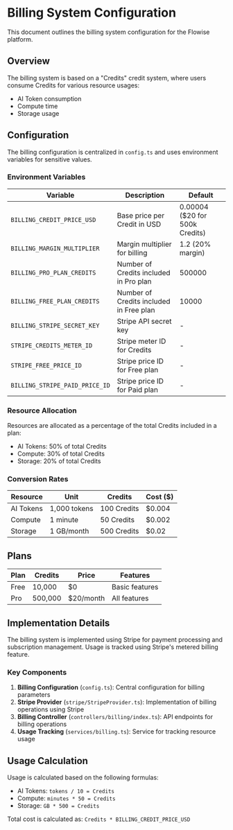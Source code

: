 # Billing System Configuration

This document outlines the billing system configuration for the Flowise platform.

## Overview

The billing system is based on a "Credits" credit system, where users consume Credits for various resource usages:

-   AI Token consumption
-   Compute time
-   Storage usage

## Configuration

The billing configuration is centralized in `config.ts` and uses environment variables for sensitive values.

### Environment Variables

| Variable                    | Description                             | Default                        |
| --------------------------- | --------------------------------------- | ------------------------------ |
| `BILLING_CREDIT_PRICE_USD`          | Base price per Credit in USD            | 0.00004 ($20 for 500k Credits) |
| `BILLING_MARGIN_MULTIPLIER` | Margin multiplier for billing           | 1.2 (20% margin)               |
| `BILLING_PRO_PLAN_CREDITS`          | Number of Credits included in Pro plan  | 500000                         |
| `BILLING_FREE_PLAN_CREDITS`         | Number of Credits included in Free plan | 10000                          |
| `BILLING_STRIPE_SECRET_KEY`         | Stripe API secret key                   | -                              |
| `STRIPE_CREDITS_METER_ID`   | Stripe meter ID for Credits             | -                              |
| `STRIPE_FREE_PRICE_ID`      | Stripe price ID for Free plan           | -                              |
| `BILLING_STRIPE_PAID_PRICE_ID`      | Stripe price ID for Paid plan           | -                              |

### Resource Allocation

Resources are allocated as a percentage of the total Credits included in a plan:

-   AI Tokens: 50% of total Credits
-   Compute: 30% of total Credits
-   Storage: 20% of total Credits

### Conversion Rates

| Resource  | Unit         | Credits     | Cost ($) |
| --------- | ------------ | ----------- | -------- |
| AI Tokens | 1,000 tokens | 100 Credits | $0.004   |
| Compute   | 1 minute     | 50 Credits  | $0.002   |
| Storage   | 1 GB/month   | 500 Credits | $0.02    |

## Plans

| Plan | Credits | Price     | Features       |
| ---- | ------- | --------- | -------------- |
| Free | 10,000  | $0        | Basic features |
| Pro  | 500,000 | $20/month | All features   |

## Implementation Details

The billing system is implemented using Stripe for payment processing and subscription management. Usage is tracked using Stripe's metered billing feature.

### Key Components

1. **Billing Configuration** (`config.ts`): Central configuration for billing parameters
2. **Stripe Provider** (`stripe/StripeProvider.ts`): Implementation of billing operations using Stripe
3. **Billing Controller** (`controllers/billing/index.ts`): API endpoints for billing operations
4. **Usage Tracking** (`services/billing.ts`): Service for tracking resource usage

## Usage Calculation

Usage is calculated based on the following formulas:

-   AI Tokens: `tokens / 10 = Credits`
-   Compute: `minutes * 50 = Credits`
-   Storage: `GB * 500 = Credits`

Total cost is calculated as: `Credits * BILLING_CREDIT_PRICE_USD`
